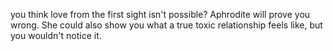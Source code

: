 you think love from the first sight isn't possible? Aphrodite will prove you wrong. She could also show you what a true toxic relationship feels like, but you wouldn't notice it.